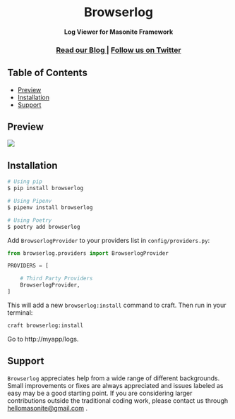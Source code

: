 <h1 align="center">Browserlog</h1>

<div align="center">
  <strong>Log Viewer for Masonite Framework</strong>
</div>

<div align="center">
  <h3>
    <a href="https://www.hellomasonite.com/">
      Read our Blog
    </a>
    <span> | </span>
    <a href="https://twitter.com/HelloMasonite">
      Follow us on Twitter
    </a>
  </h3>
</div>

## Table of Contents
- [Preview](#preview)
- [Installation](#installation)
- [Support](#support)

## Preview

<img src='preview.png'>

## Installation

```sh
# Using pip
$ pip install browserlog

# Using Pipenv
$ pipenv install browserlog

# Using Poetry
$ poetry add browserlog
```

Add `BrowserlogProvider` to your providers list in `config/providers.py`:

```python
from browserlog.providers import BrowserlogProvider

PROVIDERS = [

    # Third Party Providers
    BrowserlogProvider,
]
```

This will add a new `browserlog:install` command to craft. Then run in your terminal:

```bash
craft browserlog:install
```

Go to http://myapp/logs.

## Support

`Browserlog` appreciates help from a wide range of different backgrounds. Small improvements or fixes are always appreciated and issues labeled as easy may be a good starting point. If you are considering larger contributions outside the traditional coding work, please contact us through hellomasonite@gmail.com .